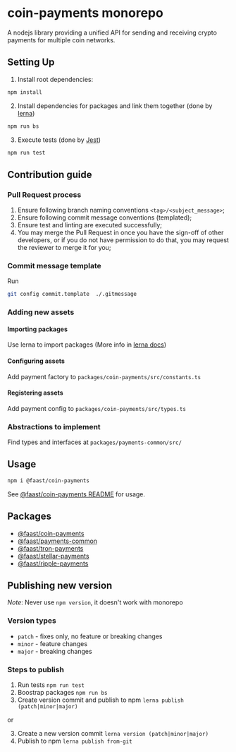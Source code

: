 # coin-payments monorepo

A nodejs library providing a unified API for sending and receiving crypto payments for multiple coin networks.

## Setting Up

1. Install root dependencies:
```bash
npm install
```

2. Install dependencies for packages and link them together (done by [lerna](https://lerna.js))
```bash
npm run bs
```

3. Execute tests (done by [Jest](https://jestjs.io/))
```bash
npm run test
```

## Contribution guide

### Pull Request process
1. Ensure following branch naming conventions `<tag>/<subject_message>`;
2. Ensure following commit message conventions (templated);
3. Ensure test and linting are executed successfully;
4. You may merge the Pull Request in once you have the sign-off of other developers, or if you do not have permission to do that, you may request the reviewer to merge it for you;

### Commit message template
Run
```bash
git config commit.template  ./.gitmessage
```

### Adding new assets
#### Importing packages
Use lerna to import packages (More info in [lerna docs](https://github.com/lerna/lerna/))
#### Configuring assets
Add payment factory to `packages/coin-payments/src/constants.ts`

#### Registering assets
Add payment config to `packages/coin-payments/src/types.ts`

### Abstractions to implement
Find types and interfaces at `packages/payments-common/src/`

## Usage

```bash
npm i @faast/coin-payments
```

See [@faast/coin-payments README](./packages/coin-payments/README.md) for usage.

## Packages

- [@faast/coin-payments](./packages/coin-payments)
- [@faast/payments-common](./packages/payments-common)
- [@faast/tron-payments](./packages/tron-payments)
- [@faast/stellar-payments](./packages/stellar-payments)
- [@faast/ripple-payments](./packages/ripple-payments)

## Publishing new version

*Note*: Never use `npm version`, it doesn't work with monorepo

### Version types

- `patch` - fixes only, no feature or breaking changes
- `minor` - feature changes
- `major` - breaking changes

### Steps to publish

1. Run tests `npm run test`
2. Boostrap packages `npm run bs`
3. Create version commit and publish to npm `lerna publish (patch|minor|major)`

or

3. Create a new version commit `lerna version (patch|minor|major)`
4. Publish to npm `lerna publish from-git`

